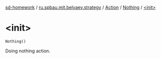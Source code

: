[sd-homework](../../../index.md) / [ru.spbau.mit.belyaev.strategy](../../index.md) / [Action](../index.md) / [Nothing](index.md) / [&lt;init&gt;](.)

# &lt;init&gt;

`Nothing()`

Doing nothing action.

